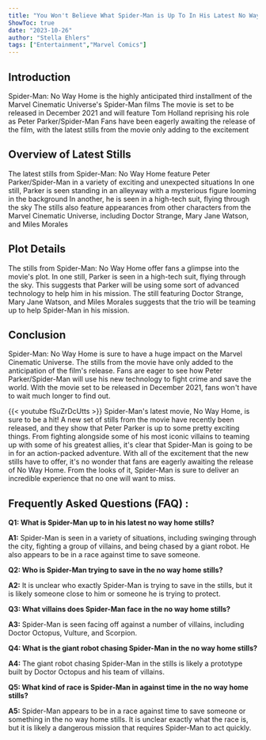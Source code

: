 ```yaml
---
title: "You Won't Believe What Spider-Man is Up To In His Latest No Way Home Stills!"
ShowToc: true 
date: "2023-10-26"
author: "Stella Ehlers" 
tags: ["Entertainment","Marvel Comics"]
---
```

## Introduction
Spider-Man: No Way Home is the highly anticipated third installment of the Marvel Cinematic Universe's Spider-Man films The movie is set to be released in December 2021 and will feature Tom Holland reprising his role as Peter Parker/Spider-Man Fans have been eagerly awaiting the release of the film, with the latest stills from the movie only adding to the excitement

## Overview of Latest Stills
The latest stills from Spider-Man: No Way Home feature Peter Parker/Spider-Man in a variety of exciting and unexpected situations In one still, Parker is seen standing in an alleyway with a mysterious figure looming in the background In another, he is seen in a high-tech suit, flying through the sky The stills also feature appearances from other characters from the Marvel Cinematic Universe, including Doctor Strange, Mary Jane Watson, and Miles Morales

## Plot Details
The stills from Spider-Man: No Way Home offer fans a glimpse into the movie's plot. In one still, Parker is seen in a high-tech suit, flying through the sky. This suggests that Parker will be using some sort of advanced technology to help him in his mission. The still featuring Doctor Strange, Mary Jane Watson, and Miles Morales suggests that the trio will be teaming up to help Spider-Man in his mission.

## Conclusion
Spider-Man: No Way Home is sure to have a huge impact on the Marvel Cinematic Universe. The stills from the movie have only added to the anticipation of the film's release. Fans are eager to see how Peter Parker/Spider-Man will use his new technology to fight crime and save the world. With the movie set to be released in December 2021, fans won't have to wait much longer to find out.

{{< youtube fSuZrDcUtts >}} 
Spider-Man's latest movie, No Way Home, is sure to be a hit! A new set of stills from the movie have recently been released, and they show that Peter Parker is up to some pretty exciting things. From fighting alongside some of his most iconic villains to teaming up with some of his greatest allies, it's clear that Spider-Man is going to be in for an action-packed adventure. With all of the excitement that the new stills have to offer, it's no wonder that fans are eagerly awaiting the release of No Way Home. From the looks of it, Spider-Man is sure to deliver an incredible experience that no one will want to miss.

## Frequently Asked Questions (FAQ) :
**Q1: What is Spider-Man up to in his latest no way home stills?**

**A1:** Spider-Man is seen in a variety of situations, including swinging through the city, fighting a group of villains, and being chased by a giant robot. He also appears to be in a race against time to save someone. 

**Q2: Who is Spider-Man trying to save in the no way home stills?**

**A2:** It is unclear who exactly Spider-Man is trying to save in the stills, but it is likely someone close to him or someone he is trying to protect. 

**Q3: What villains does Spider-Man face in the no way home stills?**

**A3:** Spider-Man is seen facing off against a number of villains, including Doctor Octopus, Vulture, and Scorpion. 

**Q4: What is the giant robot chasing Spider-Man in the no way home stills?**

**A4:** The giant robot chasing Spider-Man in the stills is likely a prototype built by Doctor Octopus and his team of villains. 

**Q5: What kind of race is Spider-Man in against time in the no way home stills?**

**A5:** Spider-Man appears to be in a race against time to save someone or something in the no way home stills. It is unclear exactly what the race is, but it is likely a dangerous mission that requires Spider-Man to act quickly.



